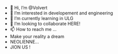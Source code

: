 - 👋 Hi, I’m @Volvert
- 👀 I’m interested in developement and engineering
- 🌱 I’m currently learning in ULG 
- 💞️ I’m looking to collaborate HERE!
- 📫 How to reach me ...
- Make your reality a dream
- NEOLIENNE...
- JION US !

<!---
Volvert/Volvert is a ✨ special ✨ repository because its `README.md` (this file) appears on your GitHub profile.
You can click the Preview link to take a look at your changes.
--->

